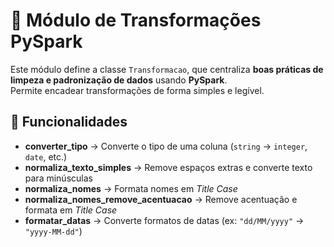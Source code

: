 # 🧩 Módulo de Transformações PySpark

Este módulo define a classe `Transformacao`, que centraliza **boas práticas de limpeza e padronização de dados** usando **PySpark**.  
Permite encadear transformações de forma simples e legível.

## 🚀 Funcionalidades

- **converter_tipo** → Converte o tipo de uma coluna (`string` → `integer`, `date`, etc.)
- **normaliza_texto_simples** → Remove espaços extras e converte texto para minúsculas
- **normaliza_nomes** → Formata nomes em _Title Case_
- **normaliza_nomes_remove_acentuacao** → Remove acentuação e formata em _Title Case_
- **formatar_datas** → Converte formatos de datas (ex: `"dd/MM/yyyy"` → `"yyyy-MM-dd"`)
